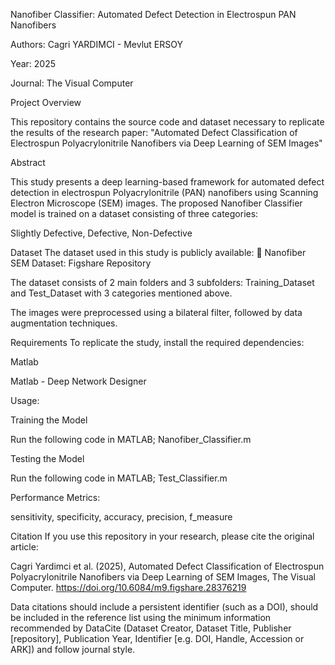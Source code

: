 Nanofiber Classifier: Automated Defect Detection in Electrospun PAN Nanofibers

Authors: Cagri YARDIMCI - Mevlut ERSOY

Year: 2025

Journal: The Visual Computer

Project Overview

This repository contains the source code and dataset necessary to replicate the results of the research paper:
"Automated Defect Classification of Electrospun Polyacrylonitrile Nanofibers via Deep Learning of SEM Images"

Abstract

This study presents a deep learning-based framework for automated defect detection in electrospun Polyacrylonitrile (PAN) nanofibers using Scanning Electron Microscope (SEM) images. The proposed Nanofiber Classifier model is trained on a dataset consisting of three categories:

Slightly Defective,
Defective,
Non-Defective

Dataset
The dataset used in this study is publicly available:
📂 Nanofiber SEM Dataset: Figshare Repository

The dataset consists of 2 main folders and 3 subfolders: Training_Dataset and Test_Dataset with 3 categories mentioned above.

The images were preprocessed using a bilateral filter, followed by data augmentation techniques.

Requirements
To replicate the study, install the required dependencies:

Matlab

Matlab - Deep Network Designer

Usage:

Training the Model

Run the following code in MATLAB;
Nanofiber_Classifier.m

Testing the Model

Run the following code in MATLAB;
Test_Classifier.m

Performance Metrics:

sensitivity,
specificity,
accuracy,
precision,
f_measure

Citation
If you use this repository in your research, please cite the original article:

Cagri Yardimci et al. (2025), Automated Defect Classification of Electrospun Polyacrylonitrile Nanofibers via Deep Learning of SEM Images, The Visual Computer.
https://doi.org/10.6084/m9.figshare.28376219

Data citations should include a persistent identifier (such as a DOI), should be included in the reference list using the minimum information recommended by DataCite (Dataset Creator, Dataset Title, Publisher [repository], Publication Year, Identifier [e.g. DOI, Handle, Accession or ARK]) and follow journal style.
